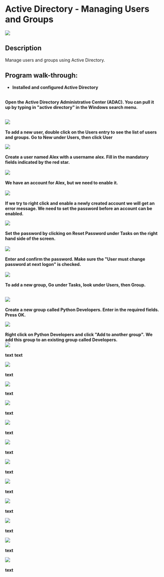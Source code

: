 <h1>Active Directory - Managing Users and Groups</h1>

![](https://github.com/rbrianshutt/ad_managing_users_and_groups/blob/main/Google%20IT%20Support%20Active%20Directory/active-directory.png)

<h2>Description</h2>
Manage users and groups using Active Directory.  
<br />

<h2>Program walk-through:</h2>


- <b>Installed and configured Active Directory</b>

<br/>
<b>Open the Active Directory Administrative Center (ADAC).  You can pull it up by typing in "active directory" in the Windows search menu.</b>
<br/>
<br/>
 
![](https://github.com/rbrianshutt/ad_managing_users_and_groups/blob/main/Google%20IT%20Support%20Active%20Directory/adac.PNG)
<br />
<br />
<b>To add a new user, double click on the Users entry to see the list of users and groups.  Go to New under Users, then click User</b>
<br/>

![](https://github.com/rbrianshutt/ad_managing_users_and_groups/blob/main/Google%20IT%20Support%20Active%20Directory/new_user.PNG)
<br />
<br />
<b>Create a user named Alex with a username alex.  Fill in the mandatory fields indicated by the red star.</b>  
<br/>
![](https://github.com/rbrianshutt/ad_managing_users_and_groups/blob/main/Google%20IT%20Support%20Active%20Directory/create_user_alex.PNG)
<br />
<br />
<b>We have an account for Alex, but we need to enable it.</b>  
<br/>
![](https://github.com/rbrianshutt/ad_managing_users_and_groups/blob/main/Google%20IT%20Support%20Active%20Directory/example(local)users.PNG)
<br />
<br />
<b>If we try to right click and enable a newly created account we will get an error message.  We need to set the password before an account can be enabled.</b> 
<br/>

![](https://github.com/rbrianshutt/ad_managing_users_and_groups/blob/main/Google%20IT%20Support%20Active%20Directory/failed_to_enable_account_alex.PNG)
<br />
<br />
<b>Set the password by clicking on Reset Password under Tasks on the right hand side of the screen.</b>   
<br/>
![](https://github.com/rbrianshutt/ad_managing_users_and_groups/blob/main/Google%20IT%20Support%20Active%20Directory/enable_alex.PNG)
<br />
<br />
<b>Enter and confirm the password.  Make sure the "User must change password at next logon" is checked.</b>  
<br/>
![](https://github.com/rbrianshutt/ad_managing_users_and_groups/blob/main/Google%20IT%20Support%20Active%20Directory/reset_password.PNG)
<br />
<br />
<b>To add a new group, Go under Tasks, look under Users, then Group.</b>   
<br/>

![](https://github.com/rbrianshutt/ad_managing_users_and_groups/blob/main/Google%20IT%20Support%20Active%20Directory/new_user.PNG)
<br />
<br />
<b>Create a new group called Python Developers.  Enter in the required fields.  Press OK.</b> 
<br/>

![](https://github.com/rbrianshutt/ad_managing_users_and_groups/blob/main/Google%20IT%20Support%20Active%20Directory/create_group.PNG)
<br />
<br />
<b>Right click on Python Developers and click "Add to another group".</b> 
<b>We add this group to an existing group called Developers.</b>
<br/>
![](https://github.com/rbrianshutt/ad_managing_users_and_groups/blob/main/Google%20IT%20Support%20Active%20Directory/add_to_group_developers.PNG)
<br />
<br />
<b>text</b>
<b>text</b>
<br/>

![](https://github.com/rbrianshutt/ad_managing_users_and_groups/blob/main/Google%20IT%20Support%20Active%20Directory/Python_developers_add_member.PNG)
<br />
<br />
<b>text</b>
<br/>

![](https://github.com/rbrianshutt/ad_managing_users_and_groups/blob/main/Google%20IT%20Support%20Active%20Directory/add_alex_python_developers.PNG)

<b>text</b>

![](https://github.com/rbrianshutt/ad_managing_users_and_groups/blob/main/Google%20IT%20Support%20Active%20Directory/Python_developers_add_member.PNG)
<br />
<br />
<b>text</b>
<br/>

![](https://github.com/rbrianshutt/ad_managing_users_and_groups/blob/main/Google%20IT%20Support%20Active%20Directory/alosha_remove_java.PNG)
<br />
<br />
<b>text</b>
<br/>

![](https://github.com/rbrianshutt/ad_managing_users_and_groups/blob/main/Google%20IT%20Support%20Active%20Directory/alosha_add_python_developers.PNG)
<br />
<br />
<b>text</b>
<br/>

![](https://github.com/rbrianshutt/ad_managing_users_and_groups/blob/main/Google%20IT%20Support%20Active%20Directory/group_policy_management.PNG)
<br />
<br />
<b>text</b>
<br/>

![](https://github.com/rbrianshutt/ad_managing_users_and_groups/blob/main/Google%20IT%20Support%20Active%20Directory/create_gpo_in_this_domain.PNG)
<br />
<br />
<b>text</b>
<br/>

![](https://github.com/rbrianshutt/ad_managing_users_and_groups/blob/main/Google%20IT%20Support%20Active%20Directory/new_wallpaper.PNG)
<br />
<br />
<b>text</b>
<br/>

![](https://github.com/rbrianshutt/ad_managing_users_and_groups/blob/main/Google%20IT%20Support%20Active%20Directory/edit_wallpaper.PNG)
<br />
<br />
<b>text</b>
<br/>

![](https://github.com/rbrianshutt/ad_managing_users_and_groups/blob/main/Google%20IT%20Support%20Active%20Directory/desktop_wallpaper_editor.PNG)
<br />
<br />
<b>text</b>
<br/>

![](https://github.com/rbrianshutt/ad_managing_users_and_groups/blob/main/Google%20IT%20Support%20Active%20Directory/enable_wallpaper.PNG)
<br />
<br />
<b>text</b>
<br/>


<!--
 ```diff
- text in red
+ text in green
! text in orange
# text in gray
@@ text in purple (and bold)@@
```
--!>
